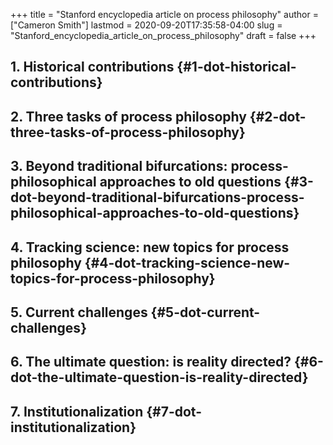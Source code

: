 +++
title = "Stanford encyclopedia article on process philosophy"
author = ["Cameron Smith"]
lastmod = 2020-09-20T17:35:58-04:00
slug = "Stanford_encyclopedia_article_on_process_philosophy"
draft = false
+++

## 1. Historical contributions {#1-dot-historical-contributions}


## 2. Three tasks of process philosophy {#2-dot-three-tasks-of-process-philosophy}


## 3. Beyond traditional bifurcations: process-philosophical approaches to old questions {#3-dot-beyond-traditional-bifurcations-process-philosophical-approaches-to-old-questions}


## 4. Tracking science: new topics for process philosophy {#4-dot-tracking-science-new-topics-for-process-philosophy}


## 5. Current challenges {#5-dot-current-challenges}


## 6. The ultimate question: is reality directed? {#6-dot-the-ultimate-question-is-reality-directed}


## 7. Institutionalization {#7-dot-institutionalization}
